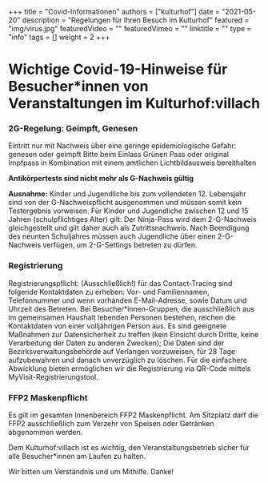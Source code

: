 +++
title = "Covid-Informationen"
authors = ["kulturhof"]
date = "2021-05-20"
description = "Regelungen für Ihren Besuch im Kulturhof"
featured = "img/virus.jpg"
featuredVideo = ""
featuredVimeo = ""
linktitle = ""
type = "info"
tags = []
weight = 2
+++

# Wichtige Covid-19-Hinweise für Besucher\*innen von Veranstaltungen im Kulturhof:villach

### 2G-Regelung: Geimpft, Genesen
Eintritt nur mit Nachweis über eine geringe epidemiologische Gefahr: genesen oder geimpft
Bitte beim Einlass Grünen Pass oder original Impfpass in Kombination mit einem amtlichen Lichtbildausweis bereithalten

**Antikörpertests sind nicht mehr als G-Nachweis gültig**

**Ausnahme:** Kinder und Jugendliche bis zum vollendeten 12. Lebensjahr sind von der G-Nachweispflicht ausgenommen und müssen somit kein Testergebnis vorweisen. Für Kinder und Jugendliche zwischen 12 und 15 Jahren (schulpflichtiges Alter) gilt: Der Ninja-Pass wird dem 2-G-Nachweis gleichgestellt und gilt daher auch als Zutrittsnachweis. Nach Beendigung des neunten Schuljahres müssen auch Jugendliche über einen 2-G-Nachweis verfügen, um 2-G-Settings betreten zu dürfen.


### Registrierung
Registrierungspflicht: (Ausschließlich!) für das Contact-Tracing sind folgende Kontaktdaten zu erheben: Vor- und Familiennamen, Telefonnummer und wenn vorhanden E-Mail-Adresse, sowie Datum und Uhrzeit des Betreten. Bei Besucher\*innen-Gruppen, die ausschließlich aus im gemeinsamen Haushalt lebenden Personen bestehen, reichen die Kontaktdaten von einer volljährigen Person aus. Es sind geeignete Maßnahmen zur Datensicherheit zu treffen (kein Einsicht durch Dritte, keine Verarbeitung der Daten zu anderen Zwecken); Die Daten sind der Bezirksverwaltungsbehörde auf Verlangen vorzuweisen, für 28 Tage aufzubewahren und danach unverzüglich zu löschen. Für die einfachere Abwicklung bieten ermöglichen wir die Registrierung via QR-Code mittels MyVisit-Registrierungstool.

### FFP2 Maskenpflicht
Es gilt im gesamten Innenbereich FFP2 Maskenpflicht. Am Sitzplatz darf die FFP2 ausschließlich zum Verzehr von Speisen oder Getränken abgenommen werden.


Dem Kulturhof:villach ist es wichtig, den Veranstaltungsbetrieb sicher für alle Besucher\*innen am Laufen zu halten.

Wir bitten um Verständnis und um Mithilfe. Danke!
